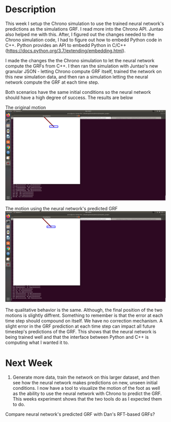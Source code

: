 # Description
This week I setup the Chrono simulation to use the trained neural network's predictions as the simulations GRF. I read more into the Chrono API. Juntao also helped me with this. After, I figured out the changes needed to the Chrono simulation code, I had to figure out how to embedd Python code in C++. Python provides an API to embedd Python in C/C++ (https://docs.python.org/3.7/extending/embedding.html).

I made the changes the the Chrono simulation to let the neural network compute the GRFs from C++. I then ran the simulation with Juntao's new granular JSON - letting Chrono compute GRF itself, trained the network on this new simulation data, and then ran a simulation letting the neural network compute the GRF at each time step.

Both scenarios have the same initial conditions so the neural network should have a high degree of success. The results are below     

The original motion
![alt text](https://github.com/PeterJochem/Chrono_Simulations/blob/master/originalMotion.png "")

The motion using the neural network's predicted GRF
![alt text](https://github.com/PeterJochem/Chrono_Simulations/blob/master/nn_pred_GRF_Motion.png "")

The qualitative behavior is the same. Although, the final position of the two motions is slightly diffrent. Something to remember is that the error at each time step should compound on itself. We have no correction mechanism. A slight error in the GRF prediction at each time step can impact all future timestep's predictions of the GRF. This shows that the neural network is being trained well and that the interface between Python and C++ is computing what I wanted it to. 


# Next Week
1) Generate more data, train the network on this larger dataset, and then see how the neural network makes predictions on new, unseen initial conditions. I now have a tool to visualize the motion of the foot as well as the ability to use the neural network with Chrono to predict the GRF. This weeks experiment shows that the two tools do as I expected them to do.

Compare neural network's predicted GRF with Dan's RFT-based GRFs?

